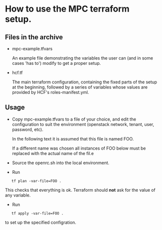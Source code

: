 
# How to use the MPC terraform setup.

## Files in the archive

* mpc-example.tfvars

  An example file demonstrating the variables the user can (and in
  some cases 'has to') modify to get a proper setup.

* hcf.tf

  The main terraform configuration, containing the fixed parts of the
  setup at the beginning, followed by a series of variables whose
  values are provided by HCF's roles-manifest.yml.

## Usage

* Copy mpc-example.tfvars to a file of your choice, and edit the
  configuration to suit the environment (openstack network, tenant,
  user, password, etc).

  In the following text it is assumed that this file is named FOO.

  If a different name was chosen all instances of FOO below must be
  replaced with the actual name of the fil.e


* Source the openrc.sh into the local environment.

* Run

```
   tf plan -var-file=FOO .
```

  This checks that everything is ok. Terraform should __not__ ask for
  the value of any variable.

* Run

```
   tf apply -var-file=FOO .
```

  to set up the specified configration.
